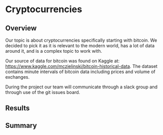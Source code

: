 #  Cryptocurrencies

## Overview
Our topic is about cryptocurrencies specifically starting with bitcoin. We decided to pick it as it is relevant to the modern world, has a lot of data around it, and is a complex topic to work with.

Our source of data for bitcoin was found on Kaggle at: https://www.kaggle.com/mczielinski/bitcoin-historical-data. The dataset contains minute intervals of bitcoin data including prices and volume of exchanges.

During the project our team will communicate through a slack group and through use of the git issues board.

## Results

## Summary
